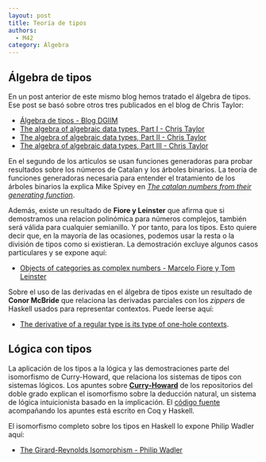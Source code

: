 ```yaml
---
layout: post
title: Teoría de tipos
authors:
  - M42
category: Álgebra
---
```


## Álgebra de tipos

En un post anterior de este mismo blog hemos tratado el álgebra de tipos. Ese
post se basó sobre otros tres publicados en el blog de Chris Taylor:

* [Álgebra de tipos - Blog DGIIM](http://dgiim.github.io/blog/2015/03/24/algebra-tipos/)
* [The algebra of algebraic data types, Part I - Chris Taylor](http://chris-taylor.github.io/blog/2013/02/10/the-algebra-of-algebraic-data-types/)
* [The algebra of algebraic data types, Part II - Chris Taylor](http://chris-taylor.github.io/blog/2013/02/11/the-algebra-of-algebraic-data-types-part-ii/)
* [The algebra of algebraic data types, Part III - Chris Taylor](http://chris-taylor.github.io/blog/2013/02/13/the-algebra-of-algebraic-data-types-part-iii/)

En el segundo de los artículos se usan funciones generadoras para probar
resultados sobre los números de Catalan y los árboles binarios. La teoría de
funciones generadoras necesaria para entender el tratamiento de los árboles
binarios la explica Mike Spivey en
*[The catalan numbers from their generating function](https://mikespivey.wordpress.com/2013/03/19/the-catalan-numbers-from-their-generating-function/)*.

Además, existe un resultado de **Fiore y Leinster** que afirma que si demostramos
una relacion polinómica para números complejos, también será válida para
cualquier semianillo. Y por tanto, para los tipos.
Esto quiere decir que, en la mayoría de las ocasiones, podemos usar
la resta o la división de tipos como si existieran. La demostración excluye
algunos casos particulares y se expone aquí:

* [Objects of categories as complex numbers - Marcelo Fiore y Tom Leinster](http://arxiv.org/pdf/math/0212377v1.pdf)

Sobre el uso de las derivadas en el álgebra de tipos existe un resultado de
**Conor McBride** que relaciona las derivadas parciales con los *zippers* de Haskell
usados para representar contextos. Puede leerse aquí:

* [The derivative of a regular type is its type of one-hole contexts](http://strictlypositive.org/diff.pdf).


## Lógica con tipos

La aplicación de los tipos a la lógica y las demostraciones parte del
isomorfismo de Curry-Howard, que relaciona los sistemas de tipos con sistemas
lógicos. Los apuntes sobre
[**Curry-Howard**](https://github.com/dgiim/curryHoward/blob/master/CurryHoward.pdf)
de los repositorios del doble grado explican el isomorfismo sobre la deducción
natural, un sistema de lógica intuicionista basado en la implicación. El
[código fuente](https://github.com/dgiim/curryHoward/tree/master/src)
acompañando los apuntes está escrito en Coq y Haskell.

El isomorfismo completo sobre los tipos en Haskell lo expone Philip Wadler aquí:

* [The Girard-Reynolds Isomorphism - Philip Wadler](http://homepages.inf.ed.ac.uk/wadler/papers/gr2/gr2.pdf)

<!--more-->

